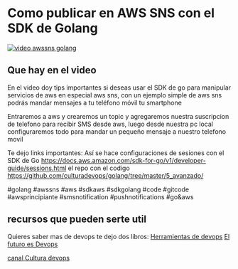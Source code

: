 # Como publicar en AWS SNS con el SDK de Golang



[![video awssns golang](https://github.com/culturadevops/golang/blob/master/5_avanzado/aws/sns/golang_aws_sns.png)](https://youtu.be/DrtuGgerKxA)


## Que hay en el video
En el video doy tips importantes si deseas usar el SDK de go para manipular servicios de aws en especial aws sns,
con un ejemplo simple de aws sns podrás mandar mensajes a tu teléfono móvil tu smartphone 

Entraremos a aws y crearemos un topic y agregaremos nuestra suscripcion de telefono para recibir SMS  desde aws, luego  desde nuestra pc local configuraremos todo para mandar un pequeño mensaje a nuestro telefono movil 

Te dejo links importantes:
Así se hace configuraciones de sesiones con el SDK de Go
https://docs.aws.amazon.com/sdk-for-go/v1/developer-guide/sessions.html
el repo con el codigo
https://github.com/culturadevops/golang/tree/master/5_avanzado/


#golang #awssns #aws #sdkaws #sdkgolang #code #gitcode #awsprincipiante #smsnotification #pushnotifications #go&aws

## recursos que pueden serte util

Quieres saber mas de devops te dejo dos libros: 
[Herramientas de devops](https://www.amazon.com/-/es/Jaivic-Villegas-ebook/dp/B081X3HYLX) 
[El futuro es Devops](https://www.amazon.com/-/es/Jaivic-Villegas-ebook/dp/B087MZX1SZ) 

[canal Cultura devops](https://www.youtube.com/channel/UCfJ67eVA7DkKbbIF5ceJDMA) 
